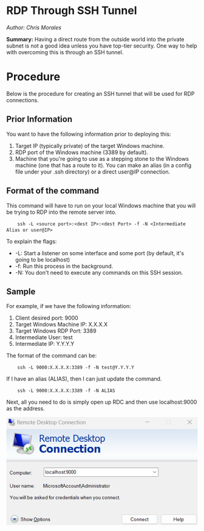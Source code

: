 # RDP Through SSH Tunnel
*Author: Chris Morales*

**Summary:** Having a direct route from the outside world into the private subnet is not a good idea unless you have top-tier security. One way to help with overcoming this is through an SSH tunnel.


# Procedure
Below is the procedure for creating an SSH tunnel that will be used for RDP connections.

## Prior Information
You want to have the following information prior to deploying this:

1. Target IP (typically private) of the target Windows machine.
2. RDP port of the Windows machine (3389 by default).
3. Machine that you're going to use as a stepping stone to the Windows machine (one that has a route to it). You can make an alias (in a config file under your .ssh directory) or a direct user@IP connection.

## Format of the command
This command will have to run on your local Windows machine that you will be trying to RDP into the remote server into.

```
    ssh -L <source port>:<dest IP>:<dest Port> -f -N <Intermediate Alias or user@IP>
```
To explain the flags:
- -L: Start a listener on some interface and some port (by default, it's going to be localhost)
- -f: Run this process in the background.
- -N: You don't need to execute any commands on this SSH session.

## Sample

For example, if we have the following information:

1. Client desired port: 9000
2. Target Windows Machine IP: X.X.X.X
3. Target Windows RDP Port: 3389
4. Intermediate User: test
5. Intermediate IP: Y.Y.Y.Y

The format of the command can be:

```
    ssh -L 9000:X.X.X.X:3389 -f -N test@Y.Y.Y.Y
```
If I have an alias (ALIAS), then I can just update the command.

```
    ssh -L 9000:X.X.X.X:3389 -f -N ALIAS
```


Next, all you need to do is simply open up RDC and then use localhost:9000 as the address.

![](RDP/Images/Final%20RDC%20Command.png)

